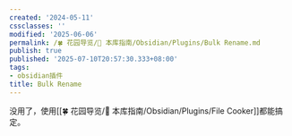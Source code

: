 ```yaml
---
created: '2024-05-11'
cssclasses: ''
modified: '2025-06-06'
permalink: /🍀 花园导览/🧰 本库指南/Obsidian/Plugins/Bulk Rename.md
publish: true
published: '2025-07-10T20:57:30.333+08:00'
tags:
- obsidian插件
title: Bulk Rename
---
```

没用了，使用[[🍀 花园导览/🧰 本库指南/Obsidian/Plugins/File Cooker]]都能搞定。
